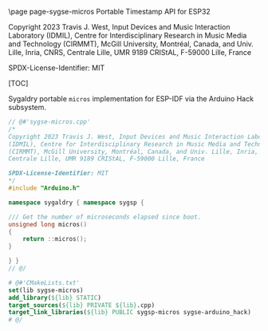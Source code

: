 \page page-sygse-micros Portable Timestamp API for ESP32

Copyright 2023 Travis J. West, Input Devices and Music Interaction Laboratory
(IDMIL), Centre for Interdisciplinary Research in Music Media and Technology
(CIRMMT), McGill University, Montréal, Canada, and Univ. Lille, Inria, CNRS,
Centrale Lille, UMR 9189 CRIStAL, F-59000 Lille, France

SPDX-License-Identifier: MIT

[TOC]

Sygaldry portable `micros` implementation for ESP-IDF via the Arduino Hack
subsystem.

```cpp
// @#'sygse-micros.cpp'
/*
Copyright 2023 Travis J. West, Input Devices and Music Interaction Laboratory
(IDMIL), Centre for Interdisciplinary Research in Music Media and Technology
(CIRMMT), McGill University, Montréal, Canada, and Univ. Lille, Inria, CNRS,
Centrale Lille, UMR 9189 CRIStAL, F-59000 Lille, France

SPDX-License-Identifier: MIT
*/
#include "Arduino.h"

namespace sygaldry { namespace sygsp {

/// Get the number of microseconds elapsed since boot.
unsigned long micros()
{
    return ::micros();
}

} }
// @/
```

```cmake
# @#'CMakeLists.txt'
set(lib sygse-micros)
add_library(${lib} STATIC)
target_sources(${lib} PRIVATE ${lib}.cpp)
target_link_libraries(${lib} PUBLIC sygsp-micros sygse-arduino_hack)
# @/
```

